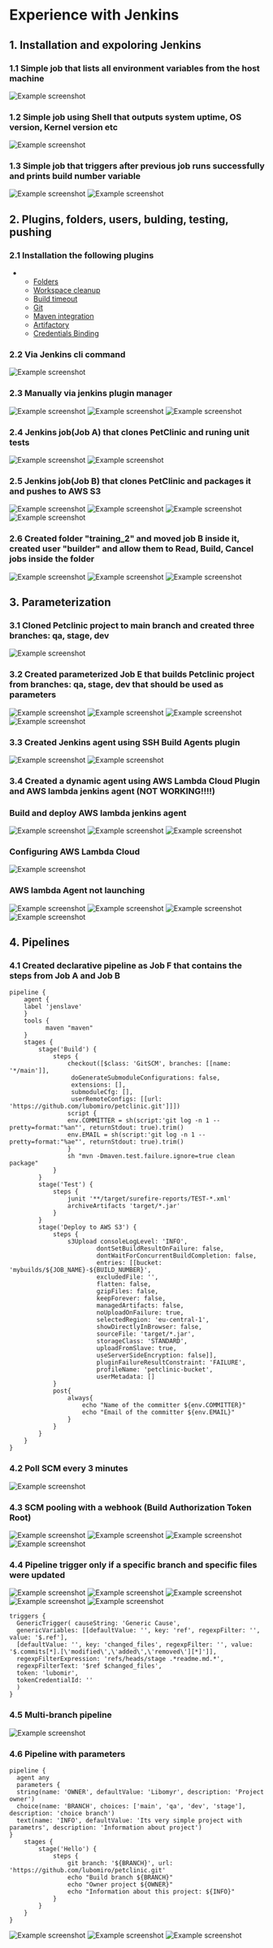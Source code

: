 # Experience with Jenkins

## 1. Installation and expoloring Jenkins

### 1.1 Simple job that lists all environment variables from the host machine

![Example screenshot](./screens/1.jpg)

### 1.2 Simple job using Shell that outputs system uptime, OS version, Kernel version etc

![Example screenshot](./screens/2.jpg)

### 1.3 Simple job that triggers after previous job runs successfully and prints build number variable

![Example screenshot](./screens/3.jpg)
![Example screenshot](./screens/4.jpg)

## 2. Plugins, folders, users, bulding, testing, pushing

### 2.1 Installation the following plugins

-
  - [Folders](https://plugins.jenkins.io/cloudbees-folder)
  - [Workspace cleanup](https://plugins.jenkins.io/ws-cleanup)
  - [Build timeout](https://plugins.jenkins.io/build-timeout)
  - [Git](https://plugins.jenkins.io/git/)
  - [Maven integration](https://plugins.jenkins.io/maven-plugin/)
  - [Artifactory](https://plugins.jenkins.io/artifactory/)
  - [Credentials Binding](https://plugins.jenkins.io/credentials-binding/)

### 2.2 Via Jenkins cli command

![Example screenshot](./screens/5.jpg)

### 2.3 Manually via jenkins plugin manager

![Example screenshot](./screens/6.jpg)
![Example screenshot](./screens/7.jpg)
![Example screenshot](./screens/8.jpg)

### 2.4 Jenkins job(Job A) that clones PetClinic and runing unit tests

![Example screenshot](./screens/9.jpg)
![Example screenshot](./screens/10.jpg)

### 2.5 Jenkins job(Job B) that clones PetClinic and packages it and pushes to AWS S3

![Example screenshot](./screens/11.jpg)
![Example screenshot](./screens/12.jpg)
![Example screenshot](./screens/13.jpg)
![Example screenshot](./screens/14.jpg)

### 2.6 Created folder "training_2" and  moved job B inside it, created user "builder" and allow them to Read, Build, Cancel jobs inside the folder

![Example screenshot](./screens/15.jpg)
![Example screenshot](./screens/16.jpg)
![Example screenshot](./screens/17.jpg)

## 3. Parameterization

### 3.1 Cloned Petclinic project to main branch and created three branches: qa, stage, dev

![Example screenshot](./screens/18.jpg)

### 3.2 Created parameterized Job E that builds Petclinic project from branches: qa, stage, dev that should be used as parameters

![Example screenshot](./screens/19.jpg)
![Example screenshot](./screens/20.jpg)
![Example screenshot](./screens/22.jpg)
![Example screenshot](./screens/23.jpg)

### 3.3 Created Jenkins agent using SSH Build Agents plugin

![Example screenshot](./screens/24.jpg)
![Example screenshot](./screens/25.jpg)

### 3.4 Created a dynamic agent using AWS Lambda Cloud Plugin and AWS lambda jenkins agent (NOT WORKING!!!!)

### Build and deploy AWS lambda jenkins agent

![Example screenshot](./screens/26.jpg)
![Example screenshot](./screens/27.jpg)
![Example screenshot](./screens/28.jpg)

### Configuring AWS Lambda Cloud

![Example screenshot](./screens/29.jpg)

### AWS lambda Agent not launching

![Example screenshot](./screens/30.jpg)
![Example screenshot](./screens/error1.jpg)
![Example screenshot](./screens/error2.jpg)
![Example screenshot](./screens/errorlog.jpg)

## 4. Pipelines

### 4.1 Created declarative pipeline as Job F that contains the steps from Job A and Job B

```Declarative pipeline
pipeline {
    agent {
    label 'jenslave'
    }
    tools {
          maven "maven"
    }
    stages {
        stage('Build') {
            steps {
                checkout([$class: 'GitSCM', branches: [[name: '*/main']],
                 doGenerateSubmoduleConfigurations: false, 
                 extensions: [], 
                 submoduleCfg: [], 
                 userRemoteConfigs: [[url: 'https://github.com/lubomiro/petclinic.git']]])
                script {
                env.COMMITTER = sh(script:'git log -n 1 --pretty=format:"%an"', returnStdout: true).trim()
                env.EMAIL = sh(script:'git log -n 1 --pretty=format:"%ae"', returnStdout: true).trim()
                }
                sh "mvn -Dmaven.test.failure.ignore=true clean package"
            }
        }
        stage('Test') {
            steps {
                junit '**/target/surefire-reports/TEST-*.xml'
                archiveArtifacts 'target/*.jar'
            }
        }
        stage('Deploy to AWS S3') {
            steps {
                s3Upload consoleLogLevel: 'INFO', 
                        dontSetBuildResultOnFailure: false, 
                        dontWaitForConcurrentBuildCompletion: false, 
                        entries: [[bucket: 'mybuilds/${JOB_NAME}-${BUILD_NUMBER}', 
                        excludedFile: '', 
                        flatten: false, 
                        gzipFiles: false, 
                        keepForever: false, 
                        managedArtifacts: false, 
                        noUploadOnFailure: true, 
                        selectedRegion: 'eu-central-1', 
                        showDirectlyInBrowser: false, 
                        sourceFile: 'target/*.jar', 
                        storageClass: 'STANDARD', 
                        uploadFromSlave: true, 
                        useServerSideEncryption: false]], 
                        pluginFailureResultConstraint: 'FAILURE', 
                        profileName: 'petclinic-bucket', 
                        userMetadata: []
            }
            post{
                always{
                    echo "Name of the committer ${env.COMMITTER}"
                    echo "Email of the committer ${env.EMAIL}"
                }
            }
        }
    }
}
```

### 4.2 Poll SCM every 3 minutes

![Example screenshot](./screens/31.jpg)

### 4.3 SCM pooling with a webhook (Build Authorization Token Root)

![Example screenshot](./screens/32.jpg)
![Example screenshot](./screens/33.jpg)
![Example screenshot](./screens/34.jpg)
![Example screenshot](./screens/35.jpg)

### 4.4 Pipeline trigger only if a specific branch and specific files were updated

![Example screenshot](./screens/35_1_1.jpg)
![Example screenshot](./screens/35_1.jpg)
![Example screenshot](./screens/35_2.jpg)
![Example screenshot](./screens/35_3.jpg)
![Example screenshot](./screens/35_4.jpg)

```Generic Webhook Trigger
triggers {
  GenericTrigger( causeString: 'Generic Cause', 
  genericVariables: [[defaultValue: '', key: 'ref', regexpFilter: '', value: '$.ref'], 
  [defaultValue: '', key: 'changed_files', regexpFilter: '', value: '$.commits[*].[\'modified\',\'added\',\'removed\'][*]']], 
  regexpFilterExpression: 'refs/heads/stage .*readme.md.*', 
  regexpFilterText: '$ref $changed_files', 
  token: 'lubomir', 
  tokenCredentialId: ''
  )
}
```

### 4.5 Multi-branch pipeline

![Example screenshot](./screens/36.jpg)

### 4.6 Pipeline with parameters

```Pipeline with parameters
pipeline {
  agent any
  parameters {
  string(name: 'OWNER', defaultValue: 'Libomyr', description: 'Project owner')
  choice(name: 'BRANCH', choices: ['main', 'qa', 'dev', 'stage'], description: 'choice branch')
  text(name: 'INFO', defaultValue: 'Its very simple project with parametrs', description: 'Information about project')
}
    stages {
        stage('Hello') {
            steps {
                git branch: '${BRANCH}', url: 'https://github.com/lubomiro/petclinic.git'
                echo "Build branch ${BRANCH}"
                echo "Owner project ${OWNER}"
                echo "Information about this project: ${INFO}"
            }
        }
    }
}
```

![Example screenshot](./screens/36.jpg)
![Example screenshot](./screens/37.jpg)
![Example screenshot](./screens/38.jpg)
